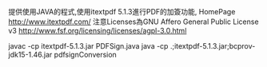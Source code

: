 提供使用JAVA的程式,使用itextpdf 5.1.3進行PDF的加簽功能,
HomePage	http://www.itextpdf.com/
注意Licenses為GNU Affero General Public License v3
http://www.fsf.org/licensing/licenses/agpl-3.0.html

javac -cp itextpdf-5.1.3.jar PDFSign.java
java -cp .;itextpdf-5.1.3.jar;bcprov-jdk15-1.46.jar pdfsignConversion
